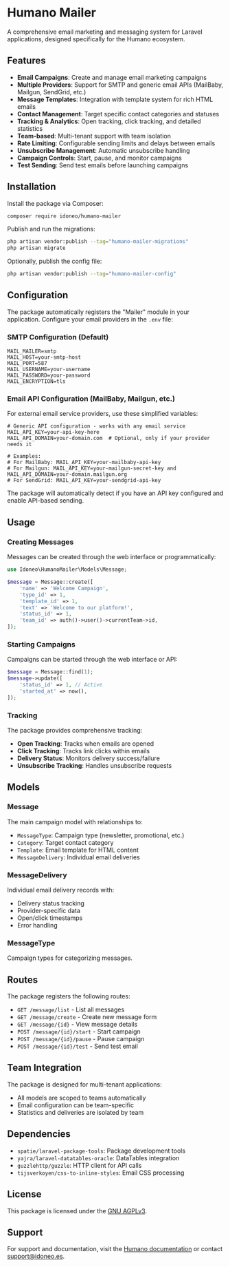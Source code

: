 # Humano Mailer

A comprehensive email marketing and messaging system for Laravel applications, designed specifically for the Humano ecosystem.

## Features

- **Email Campaigns**: Create and manage email marketing campaigns
- **Multiple Providers**: Support for SMTP and generic email APIs (MailBaby, Mailgun, SendGrid, etc.)
- **Message Templates**: Integration with template system for rich HTML emails
- **Contact Management**: Target specific contact categories and statuses
- **Tracking & Analytics**: Open tracking, click tracking, and detailed statistics
- **Team-based**: Multi-tenant support with team isolation
- **Rate Limiting**: Configurable sending limits and delays between emails
- **Unsubscribe Management**: Automatic unsubscribe handling
- **Campaign Controls**: Start, pause, and monitor campaigns
- **Test Sending**: Send test emails before launching campaigns

## Installation

Install the package via Composer:

```bash
composer require idoneo/humano-mailer
```

Publish and run the migrations:

```bash
php artisan vendor:publish --tag="humano-mailer-migrations"
php artisan migrate
```

Optionally, publish the config file:

```bash
php artisan vendor:publish --tag="humano-mailer-config"
```

## Configuration

The package automatically registers the "Mailer" module in your application. Configure your email providers in the `.env` file:

### SMTP Configuration (Default)
```env
MAIL_MAILER=smtp
MAIL_HOST=your-smtp-host
MAIL_PORT=587
MAIL_USERNAME=your-username
MAIL_PASSWORD=your-password
MAIL_ENCRYPTION=tls
```

### Email API Configuration (MailBaby, Mailgun, etc.)
For external email service providers, use these simplified variables:

```env
# Generic API configuration - works with any email service
MAIL_API_KEY=your-api-key-here
MAIL_API_DOMAIN=your-domain.com  # Optional, only if your provider needs it

# Examples:
# For MailBaby: MAIL_API_KEY=your-mailbaby-api-key
# For Mailgun: MAIL_API_KEY=your-mailgun-secret-key and MAIL_API_DOMAIN=your-domain.mailgun.org
# For SendGrid: MAIL_API_KEY=your-sendgrid-api-key
```

The package will automatically detect if you have an API key configured and enable API-based sending.

## Usage

### Creating Messages

Messages can be created through the web interface or programmatically:

```php
use Idoneo\HumanoMailer\Models\Message;

$message = Message::create([
    'name' => 'Welcome Campaign',
    'type_id' => 1,
    'template_id' => 1,
    'text' => 'Welcome to our platform!',
    'status_id' => 1,
    'team_id' => auth()->user()->currentTeam->id,
]);
```

### Starting Campaigns

Campaigns can be started through the web interface or API:

```php
$message = Message::find(1);
$message->update([
    'status_id' => 1, // Active
    'started_at' => now(),
]);
```

### Tracking

The package provides comprehensive tracking:

- **Open Tracking**: Tracks when emails are opened
- **Click Tracking**: Tracks link clicks within emails
- **Delivery Status**: Monitors delivery success/failure
- **Unsubscribe Tracking**: Handles unsubscribe requests

## Models

### Message
The main campaign model with relationships to:
- `MessageType`: Campaign type (newsletter, promotional, etc.)
- `Category`: Target contact category
- `Template`: Email template for HTML content
- `MessageDelivery`: Individual email deliveries

### MessageDelivery
Individual email delivery records with:
- Delivery status tracking
- Provider-specific data
- Open/click timestamps
- Error handling

### MessageType
Campaign types for categorizing messages.

## Routes

The package registers the following routes:

- `GET /message/list` - List all messages
- `GET /message/create` - Create new message form
- `GET /message/{id}` - View message details
- `POST /message/{id}/start` - Start campaign
- `POST /message/{id}/pause` - Pause campaign
- `POST /message/{id}/test` - Send test email

## Team Integration

The package is designed for multi-tenant applications:

- All models are scoped to teams automatically
- Email configuration can be team-specific
- Statistics and deliveries are isolated by team

## Dependencies

- `spatie/laravel-package-tools`: Package development tools
- `yajra/laravel-datatables-oracle`: DataTables integration
- `guzzlehttp/guzzle`: HTTP client for API calls
- `tijsverkoyen/css-to-inline-styles`: Email CSS processing

## License

This package is licensed under the [GNU AGPLv3](https://www.gnu.org/licenses/agpl-3.0.html).

## Support

For support and documentation, visit the [Humano documentation](https://docs.humano.app) or contact support@idoneo.es.
